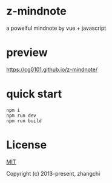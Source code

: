 # z-mindnote
a powelful mindnote by vue + javascript
# preview

https://cg0101.github.io/z-mindnote/

# quick start
```
npm i
npm run dev
npm run build
```


# License

[MIT](https://opensource.org/licenses/MIT)

Copyright (c) 2013-present, zhangchi 
